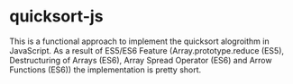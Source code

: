 # quicksort-js

This is a functional approach to implement the quicksort alogroithm in JavaScript.
As a result of ES5/ES6 Feature (Array.prototype.reduce (ES5), Destructuring of Arrays (ES6), Array Spread Operator (ES6) and Arrow Functions (ES6)) the implementation is pretty short.

